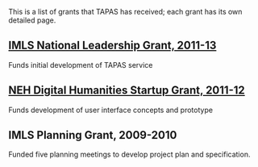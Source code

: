 This is a list of grants that TAPAS has received; each grant has its own detailed page.

## [IMLS National Leadership Grant, 2011-13](https://sites.google.com/site/teipublishing/imls-nlg-2011)
Funds initial development of TAPAS service

## [NEH Digital Humanities Startup Grant, 2011-12](https://sites.google.com/site/teipublishing/neh-startup-2011)
Funds development of user interface concepts and prototype

## IMLS Planning Grant, 2009-2010
Funded five planning meetings to develop project plan and specification.
